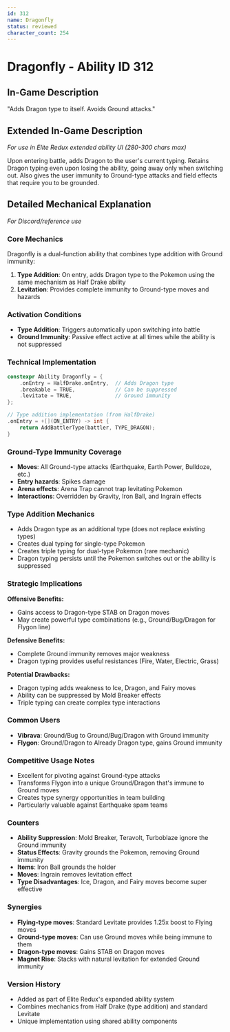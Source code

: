```yaml
---
id: 312
name: Dragonfly
status: reviewed
character_count: 254
---
```


# Dragonfly - Ability ID 312

## In-Game Description
"Adds Dragon type to itself. Avoids Ground attacks."

## Extended In-Game Description
*For use in Elite Redux extended ability UI (280-300 chars max)*

Upon entering battle, adds Dragon to the user's current typing. Retains Dragon typing even upon losing the ability, going away only when switching out. Also gives the user immunity to Ground-type attacks and field effects that require you to be grounded.

## Detailed Mechanical Explanation
*For Discord/reference use*

### Core Mechanics
Dragonfly is a dual-function ability that combines type addition with Ground immunity:

1. **Type Addition**: On entry, adds Dragon type to the Pokemon using the same mechanism as Half Drake ability
2. **Levitation**: Provides complete immunity to Ground-type moves and hazards

### Activation Conditions
- **Type Addition**: Triggers automatically upon switching into battle
- **Ground Immunity**: Passive effect active at all times while the ability is not suppressed

### Technical Implementation
```cpp
constexpr Ability Dragonfly = {
    .onEntry = HalfDrake.onEntry,  // Adds Dragon type
    .breakable = TRUE,             // Can be suppressed
    .levitate = TRUE,              // Ground immunity
};

// Type addition implementation (from HalfDrake)
.onEntry = +[](ON_ENTRY) -> int { 
    return AddBattlerType(battler, TYPE_DRAGON); 
}
```

### Ground-Type Immunity Coverage
- **Moves**: All Ground-type attacks (Earthquake, Earth Power, Bulldoze, etc.)
- **Entry hazards**: Spikes damage
- **Arena effects**: Arena Trap cannot trap levitating Pokemon
- **Interactions**: Overridden by Gravity, Iron Ball, and Ingrain effects

### Type Addition Mechanics
- Adds Dragon type as an additional type (does not replace existing types)
- Creates dual typing for single-type Pokemon
- Creates triple typing for dual-type Pokemon (rare mechanic)
- Dragon typing persists until the Pokemon switches out or the ability is suppressed

### Strategic Implications
**Offensive Benefits:**
- Gains access to Dragon-type STAB on Dragon moves
- May create powerful type combinations (e.g., Ground/Bug/Dragon for Flygon line)

**Defensive Benefits:**
- Complete Ground immunity removes major weakness
- Dragon typing provides useful resistances (Fire, Water, Electric, Grass)

**Potential Drawbacks:**
- Dragon typing adds weakness to Ice, Dragon, and Fairy moves
- Ability can be suppressed by Mold Breaker effects
- Triple typing can create complex type interactions

### Common Users
- **Vibrava**: Ground/Bug to Ground/Bug/Dragon with Ground immunity
- **Flygon**: Ground/Dragon to Already Dragon type, gains Ground immunity

### Competitive Usage Notes
- Excellent for pivoting against Ground-type attacks
- Transforms Flygon into a unique Ground/Dragon that's immune to Ground moves
- Creates type synergy opportunities in team building
- Particularly valuable against Earthquake spam teams

### Counters
- **Ability Suppression**: Mold Breaker, Teravolt, Turboblaze ignore the Ground immunity
- **Status Effects**: Gravity grounds the Pokemon, removing Ground immunity
- **Items**: Iron Ball grounds the holder
- **Moves**: Ingrain removes levitation effect
- **Type Disadvantages**: Ice, Dragon, and Fairy moves become super effective

### Synergies
- **Flying-type moves**: Standard Levitate provides 1.25x boost to Flying moves
- **Ground-type moves**: Can use Ground moves while being immune to them
- **Dragon-type moves**: Gains STAB on Dragon moves
- **Magnet Rise**: Stacks with natural levitation for extended Ground immunity

### Version History
- Added as part of Elite Redux's expanded ability system
- Combines mechanics from Half Drake (type addition) and standard Levitate
- Unique implementation using shared ability components